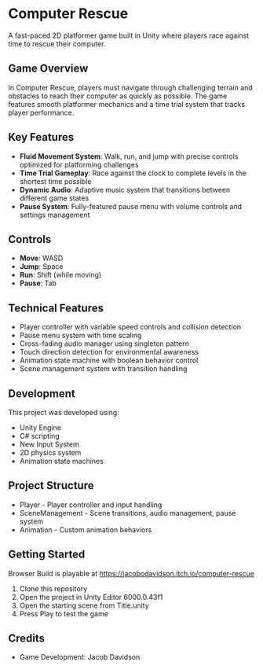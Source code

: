 # Computer Rescue

A fast-paced 2D platformer game built in Unity where players race against time to rescue their computer.

## Game Overview

In Computer Rescue, players must navigate through challenging terrain and obstacles to reach their computer as quickly as possible. The game features smooth platformer mechanics and a time trial system that tracks player performance.

## Key Features

- **Fluid Movement System**: Walk, run, and jump with precise controls optimized for platforming challenges
- **Time Trial Gameplay**: Race against the clock to complete levels in the shortest time possible
- **Dynamic Audio**: Adaptive music system that transitions between different game states
- **Pause System**: Fully-featured pause menu with volume controls and settings management

## Controls

- **Move**: WASD
- **Jump**: Space
- **Run**: Shift (while moving)
- **Pause**: Tab

## Technical Features

- Player controller with variable speed controls and collision detection
- Pause menu system with time scaling
- Cross-fading audio manager using singleton pattern
- Touch direction detection for environmental awareness
- Animation state machine with boolean behavior control
- Scene management system with transition handling

## Development

This project was developed using:
- Unity Engine
- C# scripting
- New Input System
- 2D physics system
- Animation state machines

## Project Structure

- Player - Player controller and input handling
- SceneManagement - Scene transitions, audio management, pause system
- Animation - Custom animation behaviors

## Getting Started

Browser Build is playable at https://jacobodavidson.itch.io/computer-rescue

1. Clone this repository
2. Open the project in Unity Editor 6000.0.43f1
3. Open the starting scene from Title.unity
4. Press Play to test the game

## Credits

- Game Development: Jacob Davidson

